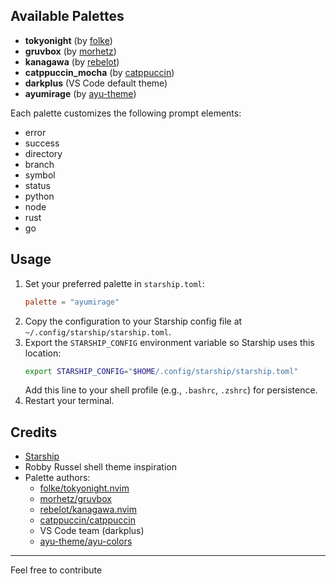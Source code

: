 ## Available Palettes

-   **tokyonight** (by [folke](https://github.com/folke/tokyonight.nvim))
-   **gruvbox** (by [morhetz](https://github.com/morhetz/gruvbox))
-   **kanagawa** (by [rebelot](https://github.com/rebelot/kanagawa.nvim))
-   **catppuccin_mocha** (by [catppuccin](https://github.com/catppuccin/catppuccin))
-   **darkplus** (VS Code default theme)
-   **ayumirage** (by [ayu-theme](https://github.com/ayu-theme/ayu-colors))

Each palette customizes the following prompt elements:

-   error
-   success
-   directory
-   branch
-   symbol
-   status
-   python
-   node
-   rust
-   go

## Usage

1. Set your preferred palette in `starship.toml`:
    ```toml
    palette = "ayumirage"
    ```
2. Copy the configuration to your Starship config file at `~/.config/starship/starship.toml`.
3. Export the `STARSHIP_CONFIG` environment variable so Starship uses this location:
    ```sh
    export STARSHIP_CONFIG="$HOME/.config/starship/starship.toml"
    ```
    Add this line to your shell profile (e.g., `.bashrc`, `.zshrc`) for persistence.
4. Restart your terminal.

## Credits

-   [Starship](https://starship.rs/)
-   Robby Russel shell theme inspiration
-   Palette authors:
    -   [folke/tokyonight.nvim](https://github.com/folke/tokyonight.nvim)
    -   [morhetz/gruvbox](https://github.com/morhetz/gruvbox)
    -   [rebelot/kanagawa.nvim](https://github.com/rebelot/kanagawa.nvim)
    -   [catppuccin/catppuccin](https://github.com/catppuccin/catppuccin)
    -   VS Code team (darkplus)
    -   [ayu-theme/ayu-colors](https://github.com/ayu-theme/ayu-colors)

---

Feel free to contribute

